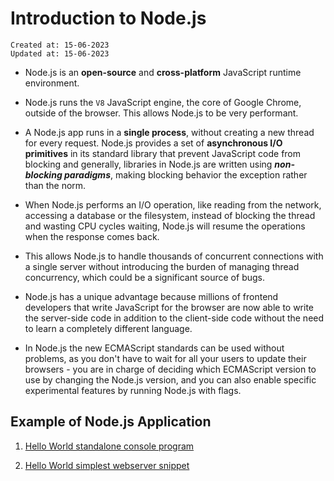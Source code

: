 # Introduction to Node.js

```
Created at: 15-06-2023
Updated at: 15-06-2023
```

- Node.js is an **open-source** and **cross-platform** JavaScript runtime environment.

- Node.js runs the `V8` JavaScript engine, the core of Google Chrome, outside of the browser. This allows Node.js to be very performant.

- A Node.js app runs in a **single process**, without creating a new thread for every request. Node.js provides a set of **asynchronous I/O primitives** in its standard library that prevent JavaScript code from blocking and generally, libraries in Node.js are written using **_non-blocking paradigms_**, making blocking behavior the exception rather than the norm.

- When Node.js performs an I/O operation, like reading from the network, accessing a database or the filesystem, instead of blocking the thread and wasting CPU cycles waiting, Node.js will resume the operations when the response comes back.

- This allows Node.js to handle thousands of concurrent connections with a single server without introducing the burden of managing thread concurrency, which could be a significant source of bugs.

- Node.js has a unique advantage because millions of frontend developers that write JavaScript for the browser are now able to write the server-side code in addition to the client-side code without the need to learn a completely different language.

- In Node.js the new ECMAScript standards can be used without problems, as you don't have to wait for all your users to update their browsers - you are in charge of deciding which ECMAScript version to use by changing the Node.js version, and you can also enable specific experimental features by running Node.js with flags.

## Example of Node.js Application

1. [Hello World standalone console program](https://github.com/project-startups/nodejs01HelloWorld)

2. [Hello World simplest webserver snippet](https://github.com/project-startups/nodejs02ServerHelloWorld)
